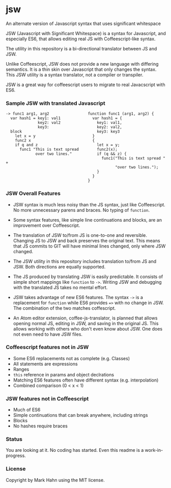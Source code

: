 # jsw

An alternate version of Javascript syntax that uses significant whitespace

JSW (Javascript with Significant Whitespace) is a syntax for Javascript, and especially ES6, that allows editing real JS with Coffeescript-like syntax. 

The utility in this repository is a bi-directional translator between JS and JSW.

Unlike Coffeescript, JSW does not provide a new language with differing semantics.  It is a thin skin over Javascript that only changes the syntax. This JSW utility is a syntax translator, not a compiler or transpiler. 

JSW is a great way for coffeescript users to migrate to real Javacscript with ES6.

### Sample JSW with translated Javascript

```
-> func1 arg1, arg2                 function func1 (arg1, arg2) {
  var hash1 = key1: val1              var hash1 = {
              key2: val2                key1: val1,
              key3:                     key2: val2,
  block                                 key3: key3
    let x = y                         }
    func2 x                           {
    if q and z                          let x = y;
      func1 "This is text spread        func2(x);
             over two lines."           if (q && z) {
                                          func1("This is text spread " +
                                                "over two lines.");
                                        }
                                      }
                                    }
```

### JSW Overall Features

- JSW syntax is much less noisy than the JS syntax, just like Coffeescript.  No more unnecessary parens and braces.  No typing of `function`.

- Some syntax features, like simple line continuations and blocks, are an improvement over Coffeescript.

- The translation of JSW to/from JS is one-to-one and reversible.  Changing JS to JSW and back preserves the original text.  This means that JS commits to GIT will have minimal lines changed, only where JSW changed.

- The JSW utility in this repository includes translation to/from JS and JSW.  Both directions are equally supported.

- The JS produced by translating JSW is easily predictable.  It consists of simple short mappings like `function` to `->`.  Writing JSW and debugging with the translated JS takes no mental effort.

- JSW takes advantage of new ES6 features.  The syntax `->` is a replacement for `function` while ES6 provides `=>` with no change in JSW.  The combination of the two matches coffescript.

- An Atom editor extension, coffee-js-translator, is planned that allows opening normal JS, editing in JSW, and saving in the original JS.  This allows working with others who don't even know about JSW.  One does not even need to have JSW files.

### Coffeescript features not in JSW

  - Some ES6 replacements not as complete (e.g. Classes)
  - All statements are expressions
  - Ranges
  - `this` reference in params and object declrations
  - Matching ES6 features often have different syntax (e.g. interpolation)
  - Combined comparison (0 < x < 1)
  
### JSW features not in Coffeescript

  - Much of ES6
  - Simple continuations that can break anywhere, including strings
  - Blocks
  - No hashes require braces
  
### Status

You are looking at it.  No coding has started.  Even this readme is a work-in-progress.

### License

Copyright by Mark Hahn using the MIT license.

